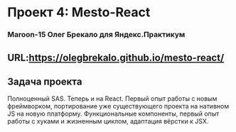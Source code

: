 # Проект 4: Mesto-React
### Maroon-15 Олег Брекало для Яндекс.Практикум
## URL:https://olegbrekalo.github.io/mesto-react/
## Задача проекта

Полноценный SAS. Теперь и на React. Первый опыт работы с новым фреймворком, портирование уже существующего проекта на нативном JS на новую платформу.
Функциональные компоненты, первый опыт работы с хуками и жизненным циклом, адаптация вёрстки к JSX.
